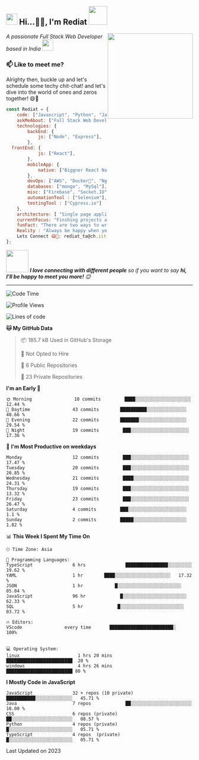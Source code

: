 

[](https://github.com/RediatDev/RediatDev/files/14839337/README.md)<h2><img src="https://emojis.slackmojis.com/emojis/images/1531849430/4246/blob-sunglasses.gif?1531849430" width="30"/> Hi...👋🏾, I'm Rediat  <img src="https://media.giphy.com/media/12oufCB0MyZ1Go/giphy.gif" width="50"></h2>
<img align='right' src="https://user-images.githubusercontent.com/55389276/140866485-8fb1c876-9a8f-4d6a-98dc-08c4981eaf70.gif" width="230">
<p><em>A passionate Full Stack Web Developer based in India <a href="https://media1.tenor.com/m/VzAMxkWnBy8AAAAC/taj-mahal-india.gif">
</a><img src="https://media.giphy.com/media/v1.Y2lkPTc5MGI3NjExM3JhNGNob3VwbWZtdmQxd2FiMml1bDV1YjNxano3eHV1dThvMGRyMiZlcD12MV9naWZzX3NlYXJjaCZjdD1n/11MKLWSDvMVSp2/giphy.gif" width="30"> 
</em></p>


### 📫 Like to meet me?
Alrighty then, buckle up and let's schedule some techy chit-chat! and let's dive into the world of ones and zeros together! 😄🚀

```javascript
const Rediat = {
    code: ["Javascript", "Python", "Java"],
    askMeAbout: ["Full Stack Web Development","devOps"],
    technologies: {
        backEnd: {
            js: ["Node", "Express"],
        },
  frontEnd: {
            js: ["React"],
        },
        mobileApp: {
            native: ["Biggner React Native developer"]
        },
        devOps: ["AWS", "Docker🐳", "Nginx"],
        databases: ["mongo", "MySql"],
        misc: ["Firebase", "Socket.IO", "selenium", "cypress", ],
        automationTool : ["Selenium"],
        testingTool : ["Cypress.io"]
    },
    architecture: [ "Single page applications"],
    currentFocus: "Finshing projects at hand",
    funFact: "There are two ways to write error-free programs; only the third one works",
    Reality : "Always be happy when you encounter an error 🫢 in bright red—there 🔴's a solution waiting to be discovered out there somewhere 👍!"
    Lets Connect 😄🚀: rediat_ta@ch.iitr.ac.in
};
```

<img src="https://media.giphy.com/media/LnQjpWaON8nhr21vNW/giphy.gif" width="60"> <em><b>I love connecting with different people</b> so if you want to say <b>hi, I'll be happy to meet you more!</b> 😊</em>

---
<!--START_SECTION:waka-->
![Code Time](http://img.shields.io/badge/Code%20Time-2%2C661%20hrs%2046%20mins-blue)

![Profile Views](http://img.shields.io/badge/Profile%20Views-1847-blue)

![Lines of code](https://img.shields.io/badge/From%20Hello%20World%20I%27ve%20Written-4.0%20million%20lines%20of%20code-blue)

**🐱 My GitHub Data** 

> 📦 185.7 kB Used in GitHub's Storage 
 > 
> 🚫 Not Opted to Hire
 > 
> 📜 6 Public Repositories 
 > 
> 🔑 23 Private Repositories 
 > 
**I'm an Early 🐤** 

```text
🌞 Morning                10 commits         ████░░░░░░░░░░░░░░░░░░░░░   12.44 % 
🌆 Daytime                43 commits        ██████████░░░░░░░░░░░░░░░   40.66 % 
🌃 Evening                22 commits        ███████░░░░░░░░░░░░░░░░░░   29.54 % 
🌙 Night                  19 commits         ███░░░░░░░░░░░░░░░░░░░░░░   17.36 % 
```
📅 **I'm Most Productive on weekdays** 

```text
Monday                   12 commits         ███░░░░░░░░░░░░░░░░░░░░░░   17.47 % 
Tuesday                  20 commits         ███░░░░░░░░░░░░░░░░░░░░░░   20.85 % 
Wednesday                21 commits         ████░░░░░░░░░░░░░░░░░░░░░   24.31 % 
Thursday                 19 commits         ███░░░░░░░░░░░░░░░░░░░░░░   13.32 % 
Friday                   23 commits         ███░░░░░░░░░░░░░░░░░░░░░░   26.47 % 
Saturday                 4 commits         ███░░░░░░░░░░░░░░░░░░░░░░   1.1 % 
Sunday                   2 commits         █████░░░░░░░░░░░░░░░░░░░░   1.82 % 
```


📊 **This Week I Spent My Time On** 

```text
🕑︎ Time Zone: Asia

💬 Programming Languages: 
TypeScript               6 hrs               ████████████████░░░░░░░░░  19.62 % 
YAML                     1 hr        ████░░░░░░░░░░░░░░░░░░░░░   17.32 % 
JSON                     1 hr            █░░░░░░░░░░░░░░░░░░░░░░░░   05.04 % 
JavaScript               96 hr             █░░░░░░░░░░░░░░░░░░░░░░░░   62.33 % 
SQL                      5 hr             █░░░░░░░░░░░░░░░░░░░░░░░░   03.72 % 

🔥 Editors: 
VScode                every time       ████████████████████████░   100%


💻 Operating System: 
linux                      1 hrs 20 mins       █████████████████████████  20 %
windows                    4 hrs 26 mins       █████████████████████████ 80 %
```

**I Mostly Code in JavaScript** 

```text
JavaScript               32 + repos (10 private)            ███████████░░░░░░░░░░░░░░   45.71 % 
Java                     7 repos             ██░░░░░░░░░░░░░░░░░░░░░░░   10.00 % 
CSS                      6 repos (private)            ██░░░░░░░░░░░░░░░░░░░░░░░   08.57 % 
Python                   4 repos (private)             █░░░░░░░░░░░░░░░░░░░░░░░░   05.71 % 
TypeScript               4 repos  (private)            █░░░░░░░░░░░░░░░░░░░░░░░░   05.71 % 
```




 Last Updated on 2023
<!--END_SECTION:waka-->




